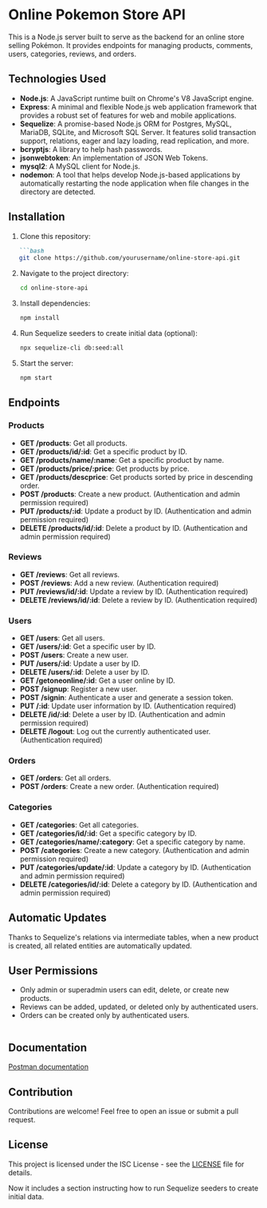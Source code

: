 # Online Pokemon Store API

This is a Node.js server built to serve as the backend for an online store selling Pokémon. It provides endpoints for managing products, comments, users, categories, reviews, and orders.

## Technologies Used

- **Node.js**: A JavaScript runtime built on Chrome's V8 JavaScript engine.
- **Express**: A minimal and flexible Node.js web application framework that provides a robust set of features for web and mobile applications.
- **Sequelize**: A promise-based Node.js ORM for Postgres, MySQL, MariaDB, SQLite, and Microsoft SQL Server. It features solid transaction support, relations, eager and lazy loading, read replication, and more.
- **bcryptjs**: A library to help hash passwords.
- **jsonwebtoken**: An implementation of JSON Web Tokens.
- **mysql2**: A MySQL client for Node.js.
- **nodemon**: A tool that helps develop Node.js-based applications by automatically restarting the node application when file changes in the directory are detected.

## Installation

1. Clone this repository:
```markdown
   ```bash
   git clone https://github.com/yourusername/online-store-api.git
   ```

2. Navigate to the project directory:
   ```bash
   cd online-store-api
   ```

3. Install dependencies:
   ```bash
   npm install
   ```

4. Run Sequelize seeders to create initial data (optional):
   ```bash
   npx sequelize-cli db:seed:all
   ```

5. Start the server:
   ```bash
   npm start
   ```

## Endpoints

### Products

- **GET /products**: Get all products.
- **GET /products/id/:id**: Get a specific product by ID.
- **GET /products/name/:name**: Get a specific product by name.
- **GET /products/price/:price**: Get products by price.
- **GET /products/descprice**: Get products sorted by price in descending order.
- **POST /products**: Create a new product. (Authentication and admin permission required)
- **PUT /products/:id**: Update a product by ID. (Authentication and admin permission required)
- **DELETE /products/id/:id**: Delete a product by ID. (Authentication and admin permission required)

### Reviews

- **GET /reviews**: Get all reviews.
- **POST /reviews**: Add a new review. (Authentication required)
- **PUT /reviews/id/:id**: Update a review by ID. (Authentication required)
- **DELETE /reviews/id/:id**: Delete a review by ID. (Authentication required)

### Users

- **GET /users**: Get all users.
- **GET /users/:id**: Get a specific user by ID.
- **POST /users**: Create a new user.
- **PUT /users/:id**: Update a user by ID.
- **DELETE /users/:id**: Delete a user by ID.
- **GET /getoneonline/:id**: Get a user online by ID.
- **POST /signup**: Register a new user.
- **POST /signin**: Authenticate a user and generate a session token.
- **PUT /:id**: Update user information by ID. (Authentication required)
- **DELETE /id/:id**: Delete a user by ID. (Authentication and admin permission required)
- **DELETE /logout**: Log out the currently authenticated user. (Authentication required)

### Orders

- **GET /orders**: Get all orders.
- **POST /orders**: Create a new order. (Authentication required)

### Categories

- **GET /categories**: Get all categories.
- **GET /categories/id/:id**: Get a specific category by ID.
- **GET /categories/name/:category**: Get a specific category by name.
- **POST /categories**: Create a new category. (Authentication and admin permission required)
- **PUT /categories/update/:id**: Update a category by ID. (Authentication and admin permission required)
- **DELETE /categories/id/:id**: Delete a category by ID. (Authentication and admin permission required)

## Automatic Updates

Thanks to Sequelize's relations via intermediate tables, when a new product is created, all related entities are automatically updated.

## User Permissions

- Only admin or superadmin users can edit, delete, or create new products.
- Reviews can be added, updated, or deleted only by authenticated users.
- Orders can be created only by authenticated users.
  ```
## Documentation

[Postman documentation](https://documenter.getpostman.com/view/34523030/2sA3JJ93Xn)

## Contribution

Contributions are welcome! Feel free to open an issue or submit a pull request.

## License

This project is licensed under the ISC License - see the [LICENSE](LICENSE) file for details.

Now it includes a section instructing how to run Sequelize seeders to create initial data.

```
